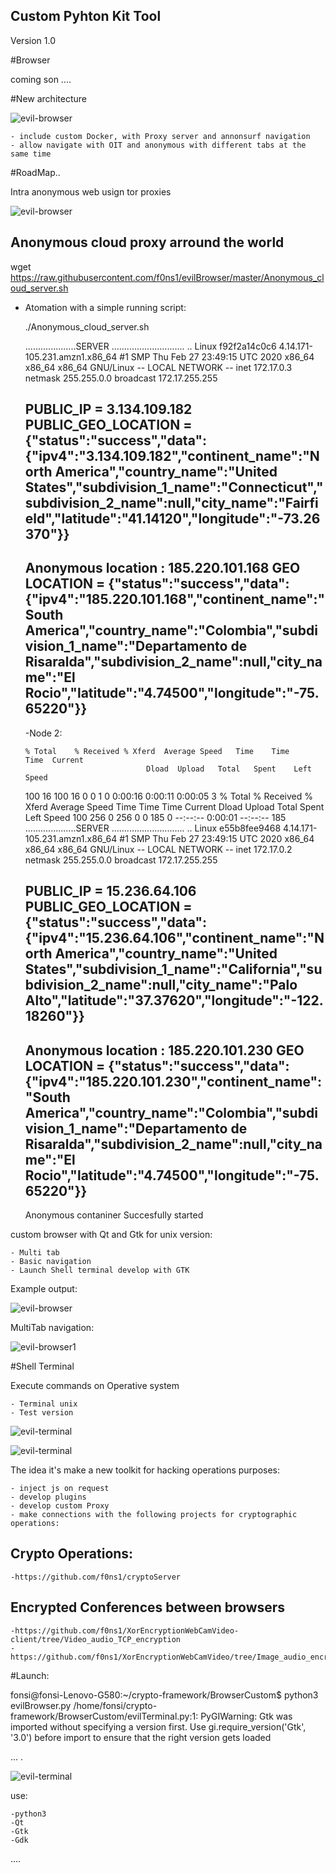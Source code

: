 ## Custom Pyhton Kit Tool 

Version 1.0

#Browser 

coming son ....

#New architecture

![evil-browser](images/EvilBrowser_project.png)

	- include custom Docker, with Proxy server and annonsurf navigation
	- allow navigate with OIT and anonymous with different tabs at the same time


#RoadMap..

Intra anonymous web usign tor proxies

![evil-browser](images/IntraDeepWebConcept.png)

## Anonymous cloud proxy arround the world


wget https://raw.githubusercontent.com/f0ns1/evilBrowser/master/Anonymous_cloud_server.sh


- Atomation with a simple running script:
	
	./Anonymous_cloud_server.sh 


	....................SERVER .............................
	.. Linux f92f2a14c0c6 4.14.171-105.231.amzn1.x86_64 #1 SMP Thu Feb 27 23:49:15 UTC 2020 x86_64 x86_64 x86_64 GNU/Linux
	-- LOCAL NETWORK --  inet 172.17.0.3 netmask 255.255.0.0 broadcast 172.17.255.255

	 PUBLIC_IP = 3.134.109.182
	 PUBLIC_GEO_LOCATION =  {"status":"success","data":{"ipv4":"3.134.109.182","continent_name":"North America","country_name":"United States","subdivision_1_name":"Connecticut","subdivision_2_name":null,"city_name":"Fairfield","latitude":"41.14120","longitude":"-73.26370"}}
	---------------------------------------------------------
	Anonymous  location : 
	185.220.101.168
	GEO LOCATION =  {"status":"success","data":{"ipv4":"185.220.101.168","continent_name":"South America","country_name":"Colombia","subdivision_1_name":"Departamento de Risaralda","subdivision_2_name":null,"city_name":"El Rocio","latitude":"4.74500","longitude":"-75.65220"}}
	-----------------------------------------------------------


	-Node 2:
	
	  % Total    % Received % Xferd  Average Speed   Time    Time     Time  Current
                                 Dload  Upload   Total   Spent    Left  Speed
	100    16  100    16    0     0      1      0  0:00:16  0:00:11  0:00:05     3
	  % Total    % Received % Xferd  Average Speed   Time    Time     Time  Current
					 Dload  Upload   Total   Spent    Left  Speed
	100   256    0   256    0     0    185      0 --:--:--  0:00:01 --:--:--   185
	....................SERVER .............................
	.. Linux e55b8fee9468 4.14.171-105.231.amzn1.x86_64 #1 SMP Thu Feb 27 23:49:15 UTC 2020 x86_64 x86_64 x86_64 GNU/Linux
	-- LOCAL NETWORK --  inet 172.17.0.2 netmask 255.255.0.0 broadcast 172.17.255.255

	 PUBLIC_IP = 15.236.64.106
	 PUBLIC_GEO_LOCATION =  {"status":"success","data":{"ipv4":"15.236.64.106","continent_name":"North America","country_name":"United States","subdivision_1_name":"California","subdivision_2_name":null,"city_name":"Palo Alto","latitude":"37.37620","longitude":"-122.18260"}}
	---------------------------------------------------------
	 Anonymous  location : 
	185.220.101.230
	 GEO LOCATION =  {"status":"success","data":{"ipv4":"185.220.101.230","continent_name":"South America","country_name":"Colombia","subdivision_1_name":"Departamento de Risaralda","subdivision_2_name":null,"city_name":"El Rocio","latitude":"4.74500","longitude":"-75.65220"}}
	-----------------------------------------------------------
	Anonymous contaniner Succesfully started 






custom browser with Qt and Gtk for unix version:

	- Multi tab
	- Basic navigation
	- Launch Shell terminal develop with GTK

Example output:

![evil-browser](images/evilBrowser.png)

MultiTab navigation:

![evil-browser1](images/evilBrowser_1.png)

#Shell Terminal

Execute commands on Operative system

	- Terminal unix 
	- Test version

![evil-terminal](images/evilTerminal.png)

![evil-terminal](images/terminal_1.png)

The idea it's make a new toolkit for hacking operations purposes:

	- inject js on request
	- develop plugins
	- develop custom Proxy
	- make connections with the following projects for cryptographic operations:


## Crypto Operations: 

	-https://github.com/f0ns1/cryptoServer

## Encrypted Conferences between browsers
	
	-https://github.com/f0ns1/XorEncryptionWebCamVideo-client/tree/Video_audio_TCP_encryption
	-https://github.com/f0ns1/XorEncryptionWebCamVideo/tree/Image_audio_encryption_TCP_IP



#Launch:

fonsi@fonsi-Lenovo-G580:~/crypto-framework/BrowserCustom$ python3 evilBrowser.py 
/home/fonsi/crypto-framework/BrowserCustom/evilTerminal.py:1: PyGIWarning: Gtk was imported without specifying a version first. Use gi.require_version('Gtk', '3.0') before import to ensure that the right version gets loaded

...
.

![evil-terminal](images/launch.png)

use:

	-python3
	-Qt
	-Gtk
	-Gdk
....
